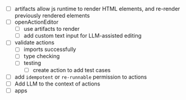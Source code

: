 - [ ] artifacts
  allow js runtime to render HTML elements, and re-render previously rendered elements
- [ ] openActionEditor
    - [ ] use artifacts to render
    - [ ] add custom text input for LLM-assisted editing
- [ ] validate actions
  - [ ] imports successfully
  - [ ] type checking
  - [ ] testing
    - [ ] create action to add test cases
-[ ] add `idempotent` or `re-runnable` permission to actions
-[ ] Add LLM to the context of actions
-[ ] apps
